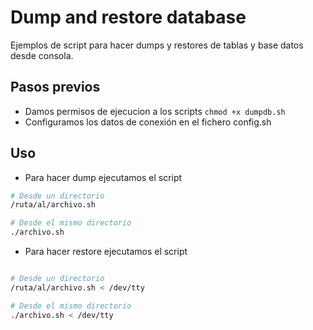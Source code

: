 # Dump and restore database

Ejemplos de script para hacer dumps y restores de tablas y base datos desde consola.

## Pasos previos

- Damos permisos de ejecucion a los scripts `chmod +x dumpdb.sh`
- Configuramos los datos de conexión en el fichero config.sh

## Uso

- Para hacer dump ejecutamos el script

```sh
# Desde un directorio
/ruta/al/archivo.sh

# Desde el mismo directorio
./archivo.sh
```

- Para hacer restore ejecutamos el script

```sh

# Desde un directorio
/ruta/al/archivo.sh < /dev/tty

# Desde el mismo directorio
./archivo.sh < /dev/tty

```

